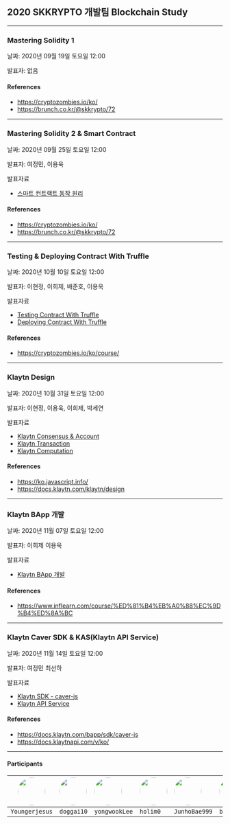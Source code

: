 ## 2020 SKKRYPTO 개발팀 Blockchain Study

***
### Mastering Solidity 1 
날짜: 2020년 09월 19일 토요일 12:00  

발표자: 없음 

#### References
- https://cryptozombies.io/ko/
- https://brunch.co.kr/@skkrypto/72
***
### Mastering Solidity 2 & Smart Contract
날짜: 2020년 09월 25일 토요일 12:00  

발표자: 여정민, 이용욱

발표자료
<ul>
    <li> <a href="solidity/Smart%20Contract%20(1).pdf"> 스마트 컨트랙트 동작 원리 </a> </li>
</ul>

#### References
- https://cryptozombies.io/ko/
- https://brunch.co.kr/@skkrypto/72

***
### Testing & Deploying Contract With Truffle
날짜: 2020년 10월 10일 토요일 12:00  

발표자: 이현정, 이희제, 배준호, 이용욱

발표자료

<ul>
    <li> <a href="truffle/Truffle%20Test.pdf"> Testing Contract With Truffle </a> </li>
    <li> <a href="truffle/Deploying%20DApps%20with%20truffle.pptx"> Deploying Contract With Truffle </a> </li>
</ul>  

#### References
- https://cryptozombies.io/ko/course/
***

### Klaytn Design 

날짜: 2020년 10월 31일 토요일 12:00  

발표자: 이현정, 이용욱, 이희제, 박세연 

발표자료

<ul>
    <li> 
        <a href="klaytn/klaytn-consensus-account.pptx"> Klaytn Consensus & Account </a>
    </li>
    <li>
        <a href="klaytn/klaytn-transaction.pptx"> Klaytn Transaction </a>
    </li>
    <li>
        <a href="klaytn/klaytn-computation.pptx"> Klaytn Computation </a>
    </li>
</ul>


#### References
- https://ko.javascript.info/
- https://docs.klaytn.com/klaytn/design
***

### Klaytn BApp 개발
날짜: 2020년 11월 07일 토요일 12:00  

발표자: 이희제 이용욱  

발표자료
- [Klaytn BApp 개발](klaytn/Klaytn_BApp.pdf)

#### References
- https://www.inflearn.com/course/%ED%81%B4%EB%A0%88%EC%9D%B4%ED%8A%BC


***

### Klaytn Caver SDK & KAS(Klaytn API Service)
날짜: 2020년 11월 14일 토요일 12:00  

발표자: 여정민 최선하 

발표자료 
- [Klaytn SDK - caver-js  ](https://velog.io/@youngerjesus/caver-js-UseCase)
- [Klaytn API Service](klaytn/201114%20PPT.pptx)

#### References
- https://docs.klaytn.com/bapp/sdk/caver-js
- https://docs.klaytnapi.com/v/ko/

*** 
#### Participants

| <img src="https://avatars2.githubusercontent.com/u/28587291?s=400&u=6f0ea3151a3dbc07155e95fc5a3e9e156cbd5cb5&v=4" width="64" height="64" style="border-radius: 50%;" /> |<img src="https://avatars2.githubusercontent.com/u/28587291?s=400&u=6f0ea3151a3dbc07155e95fc5a3e9e156cbd5cb5&v=4" width="64" height="64" style="border-radius: 50%;" /> |<img src="https://avatars2.githubusercontent.com/u/28587291?s=400&u=6f0ea3151a3dbc07155e95fc5a3e9e156cbd5cb5&v=4" width="64" height="64" style="border-radius: 50%;" /> | <img src="https://avatars2.githubusercontent.com/u/28587291?s=400&u=6f0ea3151a3dbc07155e95fc5a3e9e156cbd5cb5&v=4" width="64" height="64" style="border-radius: 50%;" /> | <img src="https://avatars2.githubusercontent.com/u/28587291?s=400&u=6f0ea3151a3dbc07155e95fc5a3e9e156cbd5cb5&v=4" width="64" height="64" style="border-radius: 50%;" /> | <img src="https://avatars2.githubusercontent.com/u/28587291?s=400&u=6f0ea3151a3dbc07155e95fc5a3e9e156cbd5cb5&v=4" width="64" height="64" style="border-radius: 50%;" /> | <img src="https://avatars2.githubusercontent.com/u/28587291?s=400&u=6f0ea3151a3dbc07155e95fc5a3e9e156cbd5cb5&v=4" width="64" height="64" style="border-radius: 50%;" /> | <img src="https://avatars2.githubusercontent.com/u/28587291?s=400&u=6f0ea3151a3dbc07155e95fc5a3e9e156cbd5cb5&v=4" width="64" height="64" style="border-radius: 50%;" /> | <img src="https://avatars2.githubusercontent.com/u/28587291?s=400&u=6f0ea3151a3dbc07155e95fc5a3e9e156cbd5cb5&v=4" width="64" height="64" style="border-radius: 50%;" /> | <img src="https://avatars2.githubusercontent.com/u/28587291?s=400&u=6f0ea3151a3dbc07155e95fc5a3e9e156cbd5cb5&v=4" width="64" height="64" style="border-radius: 50%;" /> | <img src="https://avatars2.githubusercontent.com/u/28587291?s=400&u=6f0ea3151a3dbc07155e95fc5a3e9e156cbd5cb5&v=4" width="64" height="64" style="border-radius: 50%;" /> |  
|---|:---|:---|:---|:---|:---|:---|:---|:---|:---|:---| 
|`Youngerjesus` | `doggai10` |  `yongwookLee`| `holim0`| `JunhoBae999`| `bestowing`| `joonparkhere` | `PSYcode04` | `hyunjeongshub`| `s2unha`| 


